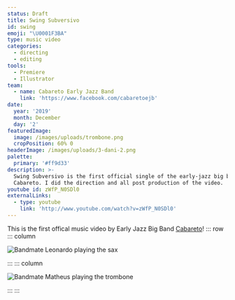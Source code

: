 ```yaml
---
status: Draft
title: Swing Subversivo
id: swing
emoji: "\U0001F3BA"
type: music video
categories:
  - directing
  - editing
tools:
  - Premiere
  - Illustrator
team:
  - name: Cabareto Early Jazz Band
    link: 'https://www.facebook.com/cabaretoejb'
date:
  year: '2019'
  month: December
  day: '2'
featuredImage:
  image: /images/uploads/trombone.png
  cropPosition: 60% 0
headerImage: /images/uploads/3-dani-2.png
palette:
  primary: '#ff9d33'
description: >-
  Swing Subversivo is the first official single of the early-jazz big band
  Cabareto. I did the direction and all post production of the video.
youtube id: zWfP_N0SDl0
externalLinks:
  - type: youtube
    link: 'http://www.youtube.com/watch?v=zWfP_N0SDl0'
---
```

This is the first offical music video by Early Jazz Big Band [Cabareto](https://www.facebook.com/cabaretoejb)!
::: row
::: column

![Bandmate Leonardo playing the sax](/images/uploads/sax.png "Bandmate Leonardo playing the sax")


:::
::: column


![Bandmate Matheus playing the trombone](/images/uploads/trombone.png "Bandmate Matheus playing the trombone")


:::
:::